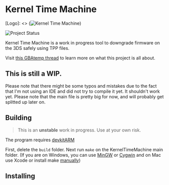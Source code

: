 # Kernel Time Machine
[Logo]: <> (![Kernel Time Machine](test.png))

![Project Status](https://img.shields.io/badge/status-in%20progress-yellow.svg)

Kernel Time Machine is a work in progress tool to downgrade firmware on the 3DS safely using TPP files.

Visit [this GBAtemp thread](https://gbatemp.net/threads/clarification-thread-what-is-going-on.407074/) to learn more on what this project is all about.

## This is still a WIP.

Please note that there might be some typos and mistakes due to the fact that I'm not using an IDE and did not try to compile it yet. It shouldn't work yet. Please note that the main file is pretty big for now, and will probably get splitted up later on.

## Building

> This is an **unstable** work in progress.  Use at your own risk.

The program requires [devkitARM](http://devkitpro.org/)

First, delete the `build` folder.
Next run `make` on the KernelTimeMachine main folder. (If you are on Windows, you can use [MinGW](http://www.mingw.org/) or [Cygwin](www.cygwin.com) and on Mac use Xcode or install make [manually](http://stackoverflow.com/questions/2556444/install-make-command-without-already-having-make-mac-os-10-5))

## Installing
